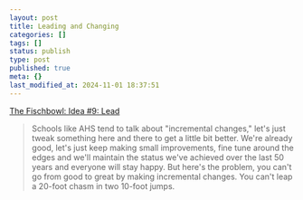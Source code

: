 ```yaml
---
layout: post
title: Leading and Changing
categories: []
tags: []
status: publish
type: post
published: true
meta: {}
last_modified_at: 2024-11-01 18:37:51
---
```


[The Fischbowl: Idea #9: Lead](http://thefischbowl.blogspot.com/2015/07/idea-9-lead.html?m=1)


>Schools like AHS tend to talk about "incremental changes," let's just tweak something here and there to get a little bit better. We're already good, let's just keep making small improvements, fine tune around the edges and we'll maintain the status we've achieved over the last 50 years and everyone will stay happy. But here's the problem, you can't go from good to great by making incremental changes. You can't leap a 20-foot chasm in two 10-foot jumps.
